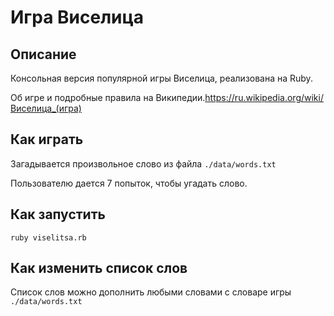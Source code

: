 # Игра Виселица

## Описание
Консольная версия популярной игры Виселица, реализована на Ruby.

Об игре и подробные правила на Википедии.https://ru.wikipedia.org/wiki/Виселица_(игра)

## Как играть
Загадывается произвольное слово из файла `./data/words.txt`

Пользователю дается 7 попыток, чтобы угадать слово.

## Как запустить
`ruby viselitsa.rb`

## Как изменить список слов
Список слов можно дополнить любыми словами с словаре игры `./data/words.txt`
